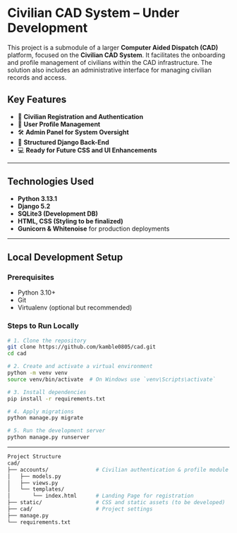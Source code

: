 # Civilian CAD System – Under Development

This project is a submodule of a larger **Computer Aided Dispatch (CAD)** platform, focused on the **Civilian CAD System**. It facilitates the onboarding and profile management of civilians within the CAD infrastructure. The solution also includes an administrative interface for managing civilian records and access.

## Key Features

- 🔐 **Civilian Registration and Authentication**
- 📄 **User Profile Management**
- 🛠️ **Admin Panel for System Oversight**
- 📁 **Structured Django Back-End**
- 💻 **Ready for Future CSS and UI Enhancements**

---

## Technologies Used

- **Python 3.13.1**
- **Django 5.2**
- **SQLite3 (Development DB)**
- **HTML, CSS (Styling to be finalized)**
- **Gunicorn & Whitenoise** for production deployments

---

## Local Development Setup

### Prerequisites

- Python 3.10+
- Git
- Virtualenv (optional but recommended)

### Steps to Run Locally

```bash
# 1. Clone the repository
git clone https://github.com/kamble0805/cad.git
cd cad

# 2. Create and activate a virtual environment
python -m venv venv
source venv/bin/activate  # On Windows use `venv\Scripts\activate`

# 3. Install dependencies
pip install -r requirements.txt

# 4. Apply migrations
python manage.py migrate

# 5. Run the development server
python manage.py runserver
```
---
```bash
Project Structure
cad/
├── accounts/               # Civilian authentication & profile module
│   ├── models.py
│   ├── views.py
│   └── templates/
│       └── index.html      # Landing Page for registration
├── static/                 # CSS and static assets (to be developed)
├── cad/                    # Project settings
├── manage.py
└── requirements.txt
